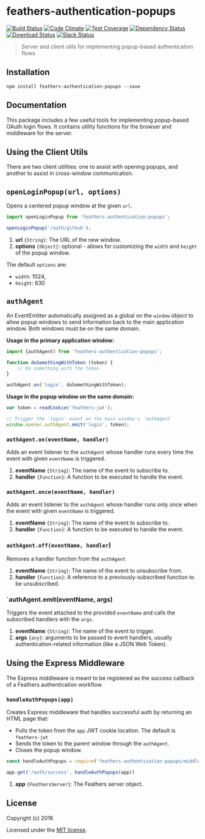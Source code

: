 # feathers-authentication-popups

[![Build Status](https://travis-ci.org/feathersjs/feathers-authentication-popups.png?branch=master)](https://travis-ci.org/feathersjs/feathers-authentication-popups)
[![Code Climate](https://codeclimate.com/github/feathersjs/feathers-authentication-popups/badges/gpa.svg)](https://codeclimate.com/github/feathersjs/feathers-authentication-popups)
[![Test Coverage](https://codeclimate.com/github/feathersjs/feathers-authentication-popups/badges/coverage.svg)](https://codeclimate.com/github/feathersjs/feathers-authentication-popups/coverage)
[![Dependency Status](https://img.shields.io/david/feathersjs/feathers-authentication-popups.svg?style=flat-square)](https://david-dm.org/feathersjs/feathers-authentication-popups)
[![Download Status](https://img.shields.io/npm/dm/feathers-authentication-popups.svg?style=flat-square)](https://www.npmjs.com/package/feathers-authentication-popups)
[![Slack Status](http://slack.feathersjs.com/badge.svg)](http://slack.feathersjs.com)

> Server and client utils for implementing popup-based authentication flows

## Installation

```
npm install feathers-authentication-popups --save
```

## Documentation

This package includes a few useful tools for implementing popup-based OAuth login flows.  It contains utility functions for the browser and middleware for the server.

## Using the Client Utils
There are two client utilities: one to assist with opening popups, and another to assist in cross-window communication.

## `openLoginPopup(url, options)`
Opens a centered popup window at the given `url`.

```js
import openLoginPopup from 'feathers-authentication-popups';

openLoginPopup('/auth/github');
```

1. **url** `{String}`: The URL of the new window.
2. **options** `{Object}`: optional - allows for customizing the `width` and `height` of the popup window.

The default `options` are:
* `width`: 1024,
* `height`: 630

## `authAgent`

An EventEmitter automatically assigned as a global on the `window` object to allow popup windows to send information back to the main application window.  Both windows must be on the same domain.

**Usage in the primary application window:**

```js
import {authAgent) from 'feathers-authentication-popups';

function doSomethingWithToken (token) {
	// Do something with the token
}

authAgent.on('login', doSomethingWithToken);
```

**Usage in the popup window on the same domain:**
```js
var token = readCookie('feathers-jwt');

// Trigger the 'login' event on the main window's `authAgent`
window.opener.authAgent.emit('login', token);
```

### `authAgent.on(eventName, handler)`

Adds an event listener to the `authAgent` whose handler runs every time the event with given `eventName` is triggered.
1. **eventName** `{String}`: The name of the event to subscribe to.
2. **handler** `{Function}`: A function to be executed to handle the event.

### `authAgent.once(eventName, handler)`

Adds an event listener to the `authAgent` whose handler runs only once when the event with given `eventName` is triggered.
1. **eventName** `{String}`: The name of the event to subscribe to.
2. **handler** `{Function}`: A function to be executed to handle the event.

### `authAgent.off(eventName, handler`)

Removes a handler function from the `authAgent`
1. **eventName** `{String}`: The name of the event to unsubscribe from.
2. **handler** `{Function}`: A reference to a previously-subscribed function to be unsubscribed.

### `authAgent.emit(eventName, args)

Triggers the event attached to the provided `eventName` and calls the subscribed handlers with the `args`.
1. **eventName** `{String}`: The name of the event to trigger.
2. **args** `{any}`: arguments to be passed to event handlers, usually authentication-related information (like a JSON Web Token).

## Using the Express Middleware

The Express middleware is meant to be registered as the success callback of a Feathers authentication workflow.

### `handleAuthPopups(app)`

Creates Express middleware that handles successful auth by returning an HTML page that:
* Pulls the token from the `app` JWT cookie location. The default is `feathers-jwt`
* Sends the token to the parent window through the `authAgent`.
* Closes the popup window.

```js
const handleAuthPopups = require('feathers-authentication-popups/middleware');

app.get('/auth/success', handleAuthPopups(app))
```

1. **app** `{FeathersServer}`: The Feathers server object.


## License

Copyright (c) 2016

Licensed under the [MIT license](LICENSE).
